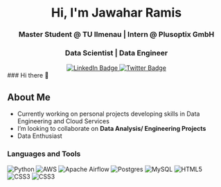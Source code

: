 <h1 align="center">Hi, I'm Jawahar Ramis</h1>
<h3 align="center">Master Student @ TU Ilmenau | Intern @ Plusoptix GmbH</h3>
<h3 align="center">Data Scientist | Data Engineer</h3>

<div id="badges" align="center">
  <a href="your-linkedin-URL">
    <img src="https://img.shields.io/badge/LinkedIn-blue?style=for-the-badge&logo=linkedin&logoColor=white" alt="LinkedIn Badge"/>
  </a>
  <a href="your-twitter-URL">
    <img src="https://img.shields.io/badge/Twitter-blue?style=for-the-badge&logo=twitter&logoColor=white" alt="Twitter Badge"/>
  </a>
</div>### Hi there 👋


## About Me

- Currently working on personal projects developing skills in Data Engineering and Cloud Services
- I’m looking to collaborate on **Data Analysis/ Engineering Projects**
- Data Enthusiast

### Languages and Tools
![Python](https://img.shields.io/badge/python-3670A0?style=flat&logo=python&logoColor=ffdd54) 
![AWS](https://img.shields.io/badge/AWS-%23FF9900.svg?style=flat&logo=amazon-aws&logoColor=white)
![Apache Airflow](https://img.shields.io/badge/Apache%20Airflow-017CEE?style=flat&logo=Apache%20Airflow&logoColor=white)
![Postgres](https://img.shields.io/badge/postgres-%23316192.svg?style=flat&logo=postgresql&logoColor=white)
![MySQL](https://img.shields.io/badge/mysql-%2300f.svg?style=flat&logo=mysql&logoColor=white)
![HTML5](https://img.shields.io/badge/html5-%23E34F26.svg?style=flat&logo=html5&logoColor=white)
![CSS3](https://img.shields.io/badge/css3-%231572B6.svg?style=flat&logo=css3&logoColor=white) 
![CSS3](https://img.shields.io/badge/Apache%20Kafka-%231572B6.svg?style=flat&logo=css3&logoColor=white)
